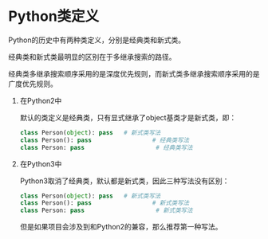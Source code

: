 # Python类定义

Python的历史中有两种类定义，分别是经典类和新式类。

经典类和新式类最明显的区别在于多继承搜索的路径。

经典类多继承搜索顺序采用的是深度优先规则，而新式类多继承搜索顺序采用的是广度优先规则。

1. 在Python2中

   默认的类定义是经典类，只有显式继承了object基类才是新式类，即：

   ```python
   class Person(object): pass   # 新式类写法
   class Person(): pass 				# 经典类写法
   class Person: pass 					 # 经典类写法
   ```

2. 在Python3中

   Python3取消了经典类，默认都是新式类，因此三种写法没有区别：

   ```python
   class Person(object): pass   # 新式类写法
   class Person(): pass 				# 新式类写法
   class Person: pass 					 # 新式类写法
   ```

   但是如果项目会涉及到和Python2的兼容，那么推荐第一种写法。